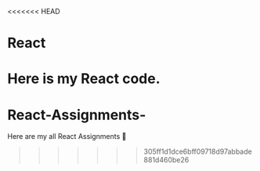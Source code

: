<<<<<<< HEAD
# React
Here is my React code.
=======
# React-Assignments-
Here are my all React Assignments 🚀
>>>>>>> 305ff1d1dce6bff09718d97abbade881d460be26
